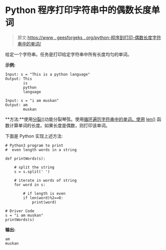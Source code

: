 # Python 程序打印字符串中的偶数长度单词

> 原文:[https://www . geesforgeks . org/python-程序到打印-偶数长度字符串中的单词/](https://www.geeksforgeeks.org/python-program-to-print-even-length-words-in-a-string/)

给定一个字符串。任务是打印给定字符串中所有长度均匀的单词。

**示例:**

```
Input: s = "This is a python language"
Output: This
        is
        python
        language 

Input: s = "i am muskan"
Output: am
        muskan

```

**方法:**使用[分裂()](https://www.geeksforgeeks.org/python-string-split/)功能分裂琴弦。使用[循环遍历字符串中的单词。使用](https://www.geeksforgeeks.org/loops-in-python/) [len()](https://www.geeksforgeeks.org/python-string-length-len/) 函数计算单词的长度。如果长度是偶数，则打印该单词。

下面是 Python 实现上述方法:

```
# Python3 program to print 
#  even length words in a string 

def printWords(s):

    # split the string 
    s = s.split(' ') 

    # iterate in words of string 
    for word in s: 

        # if length is even 
        if len(word)%2==0:
            print(word) 

# Driver Code 
s = "i am muskan" 
printWords(s) 
```

**输出:**

```
am
muskan

```